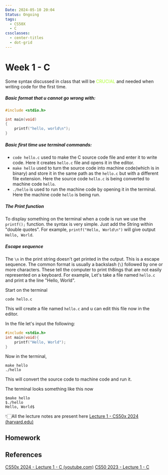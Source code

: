 ```yaml
---
Date: 2024-05-10 20:04
Status: Ongoing
tags:
  - CS50X
  - C
cssclasses:
  - center-titles
  - dot-grid
---
```

# Week 1 - C

Some syntax discussed in class that will be <span style="color:GreenYellow">CRUCIAL</span> and needed when writing code for the first time.

##### Basic format that u cannot go wrong with:

``` C
#include <stdio.h>

int main(void) 
{ 
	printf("hello, world\n");
}
```

##### Basic first time use terminal commands:

- `code hello.c` used to make the C source code file and enter it to write code. Here it creates `hello.c` file and opens it in the editor.
- `make hello` used to turn the source code into machine code(which is in binary) and store it in the same path as the `hello.c` but with a different file extension. Here the source code `hello.c` is being converted to machine code `hello`.
- `./hello` is used to run the machine code by opening it in the terminal. Here the machine code `hello` is being run.

##### The Print function

To display something on the terminal when a code is run we use the `printf();` function. the syntax is very simple. Just add the String within "double quotes". For example, `printf("Hello, World\n")` will give output `Hello, World`.

##### Escape sequence

The `\n` in the print string doesn't get printed in the output. This is a escape sequence. The common format is usually a backslash (`\`) followed by one or more characters. These tell the computer to print th8ings that are not easily represented on a keyboard. For example, Let's take a file named `hello.c` and print a the line "Hello, World".

Start on the terminal
```Terminal
code hello.c
```
This will create a file named `hello.c` and u can edit this file now in the editor.

In the file let's input the following:
```c
#include <stdio.h>
int main(void){
	printf("Hello, World");
}
```

Now in the terminal,
```Terminal
make hello
./hello
```
This will convert the source code to machine code and run it.

The terminal looks something like this now
```Terminal
$make hello
$./hello
Hello, World$
```


👇🏻All the lecture notes are present here 
[Lecture 1 - CS50x 2024 (harvard.edu)](https://cs50.harvard.edu/x/2024/notes/1/)


## Homework



## References

[CS50x 2024 - Lecture 1 - C (youtube.com)](https://www.youtube.com/watch?v=cwtpLIWylAw)
[CS50 2023 - Lecture 1 - C](https://cdn.cs50.net/2023/fall/lectures/1/lecture1.pdf)